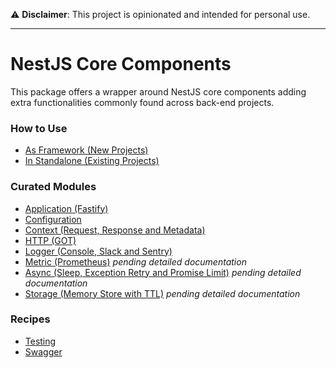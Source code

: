 ⚠️ **Disclaimer**: This project is opinionated and intended for personal use.

---

# NestJS Core Components

This package offers a wrapper around NestJS core components adding extra functionalities commonly found across back-end projects.

### How to Use

- [As Framework (New Projects)](docs/usage/framework.md)
- [In Standalone (Existing Projects)](docs/usage/standalone.md)

### Curated Modules

- [Application (Fastify)](docs/module/app.md)
- [Configuration](docs/module/config.md)
- [Context (Request, Response and Metadata)](docs/module/context.md)
- [HTTP (GOT)](docs/module/http.md)
- [Logger (Console, Slack and Sentry)](docs/module/logger.md)
- [Metric (Prometheus)](source/metric/metric.service.ts) _pending detailed documentation_
- [Async (Sleep, Exception Retry and Promise Limit)](source/async/async.service.ts) _pending detailed documentation_
- [Storage (Memory Store with TTL)](source/storage/storage.service.ts) _pending detailed documentation_

### Recipes

- [Testing](docs/recipe/test.md)
- [Swagger](docs/recipe/swagger.md)

